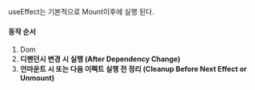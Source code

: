 useEffect는 기본적으로 Mount이후에 실행 된다.

#### 동작 순서
1. Dom 
2. **디펜던시 변경 시 실행 (After Dependency Change)**
3. **언마운트 시 또는 다음 이펙트 실행 전 정리 (Cleanup Before Next Effect or Unmount)**

